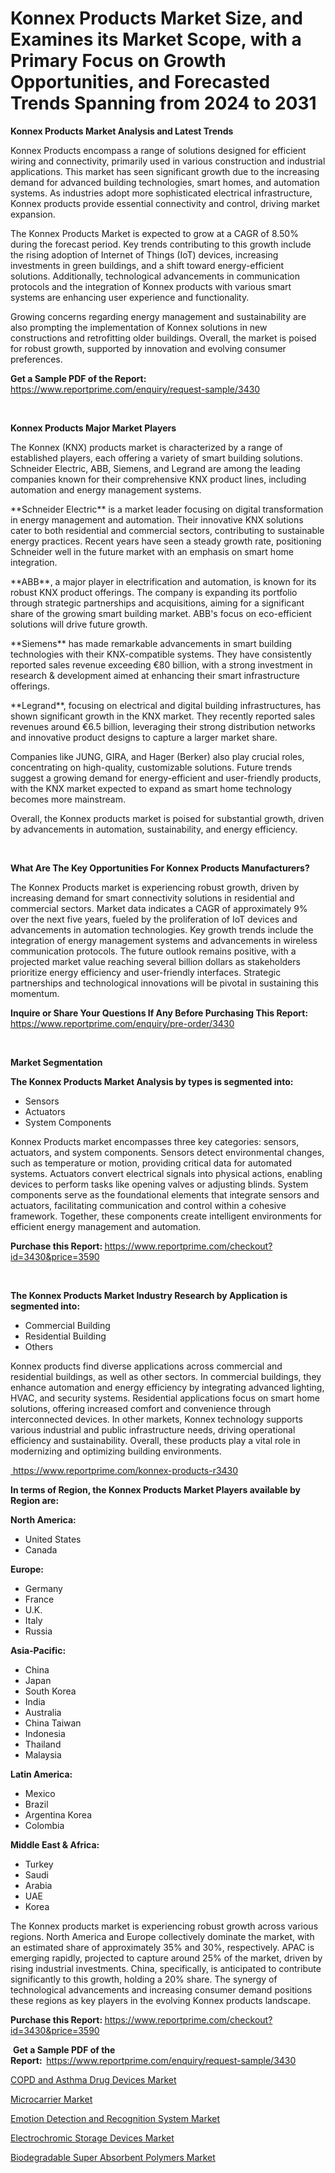 <p><h1>Konnex Products Market Size, and Examines its Market Scope, with a Primary Focus on Growth Opportunities, and Forecasted Trends Spanning from 2024 to 2031</h1></p><p><strong>Konnex Products Market Analysis and Latest Trends</strong></p>
<p><p>Konnex Products encompass a range of solutions designed for efficient wiring and connectivity, primarily used in various construction and industrial applications. This market has seen significant growth due to the increasing demand for advanced building technologies, smart homes, and automation systems. As industries adopt more sophisticated electrical infrastructure, Konnex products provide essential connectivity and control, driving market expansion.</p><p>The Konnex Products Market is expected to grow at a CAGR of 8.50% during the forecast period. Key trends contributing to this growth include the rising adoption of Internet of Things (IoT) devices, increasing investments in green buildings, and a shift toward energy-efficient solutions. Additionally, technological advancements in communication protocols and the integration of Konnex products with various smart systems are enhancing user experience and functionality. </p><p>Growing concerns regarding energy management and sustainability are also prompting the implementation of Konnex solutions in new constructions and retrofitting older buildings. Overall, the market is poised for robust growth, supported by innovation and evolving consumer preferences.</p></p>
<p><strong>Get a Sample PDF of the Report:&nbsp;</strong> <a href="https://www.reportprime.com/enquiry/request-sample/3430">https://www.reportprime.com/enquiry/request-sample/3430</a></p>
<p>&nbsp;</p>
<p><strong>Konnex Products Major Market Players</strong></p>
<p><p>The Konnex (KNX) products market is characterized by a range of established players, each offering a variety of smart building solutions. Schneider Electric, ABB, Siemens, and Legrand are among the leading companies known for their comprehensive KNX product lines, including automation and energy management systems.</p><p>**Schneider Electric** is a market leader focusing on digital transformation in energy management and automation. Their innovative KNX solutions cater to both residential and commercial sectors, contributing to sustainable energy practices. Recent years have seen a steady growth rate, positioning Schneider well in the future market with an emphasis on smart home integration.</p><p>**ABB**, a major player in electrification and automation, is known for its robust KNX product offerings. The company is expanding its portfolio through strategic partnerships and acquisitions, aiming for a significant share of the growing smart building market. ABB's focus on eco-efficient solutions will drive future growth.</p><p>**Siemens** has made remarkable advancements in smart building technologies with their KNX-compatible systems. They have consistently reported sales revenue exceeding €80 billion, with a strong investment in research & development aimed at enhancing their smart infrastructure offerings.</p><p>**Legrand**, focusing on electrical and digital building infrastructures, has shown significant growth in the KNX market. They recently reported sales revenues around €6.5 billion, leveraging their strong distribution networks and innovative product designs to capture a larger market share.</p><p>Companies like JUNG, GIRA, and Hager (Berker) also play crucial roles, concentrating on high-quality, customizable solutions. Future trends suggest a growing demand for energy-efficient and user-friendly products, with the KNX market expected to expand as smart home technology becomes more mainstream.</p><p>Overall, the Konnex products market is poised for substantial growth, driven by advancements in automation, sustainability, and energy efficiency.</p></p>
<p>&nbsp;</p>
<p><strong>What Are The Key Opportunities For Konnex Products Manufacturers?</strong></p>
<p><p>The Konnex Products market is experiencing robust growth, driven by increasing demand for smart connectivity solutions in residential and commercial sectors. Market data indicates a CAGR of approximately 9% over the next five years, fueled by the proliferation of IoT devices and advancements in automation technologies. Key growth trends include the integration of energy management systems and advancements in wireless communication protocols. The future outlook remains positive, with a projected market value reaching several billion dollars as stakeholders prioritize energy efficiency and user-friendly interfaces. Strategic partnerships and technological innovations will be pivotal in sustaining this momentum.</p></p>
<p><strong>Inquire or Share Your Questions If Any Before Purchasing This Report:</strong> <a href="https://www.reportprime.com/enquiry/pre-order/3430">https://www.reportprime.com/enquiry/pre-order/3430</a></p>
<p>&nbsp;</p>
<p><strong>Market Segmentation</strong></p>
<p><strong>The Konnex Products Market Analysis by types is segmented into:</strong></p>
<p><ul><li>Sensors</li><li>Actuators</li><li>System Components</li></ul></p>
<p><p>Konnex Products market encompasses three key categories: sensors, actuators, and system components. Sensors detect environmental changes, such as temperature or motion, providing critical data for automated systems. Actuators convert electrical signals into physical actions, enabling devices to perform tasks like opening valves or adjusting blinds. System components serve as the foundational elements that integrate sensors and actuators, facilitating communication and control within a cohesive framework. Together, these components create intelligent environments for efficient energy management and automation.</p></p>
<p><strong>Purchase this Report:&nbsp;</strong><a href="https://www.reportprime.com/checkout?id=3430&price=3590">https://www.reportprime.com/checkout?id=3430&price=3590</a></p>
<p>&nbsp;</p>
<p><strong>The Konnex Products Market Industry Research by Application is segmented into:</strong></p>
<p><ul><li>Commercial Building</li><li>Residential Building</li><li>Others</li></ul></p>
<p><p>Konnex products find diverse applications across commercial and residential buildings, as well as other sectors. In commercial buildings, they enhance automation and energy efficiency by integrating advanced lighting, HVAC, and security systems. Residential applications focus on smart home solutions, offering increased comfort and convenience through interconnected devices. In other markets, Konnex technology supports various industrial and public infrastructure needs, driving operational efficiency and sustainability. Overall, these products play a vital role in modernizing and optimizing building environments.</p></p>
<p><a href="https://www.reportprime.com/konnex-products-r3430">&nbsp;https://www.reportprime.com/konnex-products-r3430</a></p>
<p><strong>In terms of Region, the Konnex Products Market Players available by Region are:</strong></p>
<p>
    <p> <strong> North America: </strong>
        <ul>
            <li>United States</li>
            <li>Canada</li>
        </ul>
        </p> 
    <p> <strong> Europe: </strong>
        <ul>
            <li>Germany</li>
            <li>France</li>
            <li>U.K.</li>
            <li>Italy</li>
            <li>Russia</li>
        </ul>
        </p> 
    <p> <strong> Asia-Pacific: </strong>
        <ul>
            <li>China</li>
            <li>Japan</li>
            <li>South Korea</li>
            <li>India</li>
            <li>Australia</li>
            <li>China Taiwan</li>
            <li>Indonesia</li>
            <li>Thailand</li>
            <li>Malaysia</li>
        </ul>
        </p> 
    <p> <strong> Latin America: </strong>
        <ul>
            <li>Mexico</li>
            <li>Brazil</li>
            <li>Argentina Korea</li>
            <li>Colombia</li>
        </ul>
        </p> 
    <p> <strong> Middle East & Africa: </strong>
        <ul>
            <li>Turkey</li>
            <li>Saudi</li>
            <li>Arabia</li>
            <li>UAE</li>
            <li>Korea</li>
        </ul>
    </p>
    </p>
<p><p>The Konnex products market is experiencing robust growth across various regions. North America and Europe collectively dominate the market, with an estimated share of approximately 35% and 30%, respectively. APAC is emerging rapidly, projected to capture around 25% of the market, driven by rising industrial investments. China, specifically, is anticipated to contribute significantly to this growth, holding a 20% share. The synergy of technological advancements and increasing consumer demand positions these regions as key players in the evolving Konnex products landscape.</p></p>
<p><strong>Purchase this Report: </strong><a href="https://www.reportprime.com/checkout?id=3430&price=3590">https://www.reportprime.com/checkout?id=3430&price=3590</a></p>
<p>&nbsp;<strong>Get a Sample PDF of the Report:&nbsp;&nbsp;</strong><a href="https://www.reportprime.com/enquiry/request-sample/3430">https://www.reportprime.com/enquiry/request-sample/3430</a></p>
<p><strong></strong></p>
<p><p><a href="https://issuu.com/reportprime-2/docs/copd-and-asthma-drug-devices-market_6b11221639831f">COPD and Asthma Drug Devices Market</a></p><p><a href="https://www.linkedin.com/pulse/what-factors-influence-microcarrier-market-coming-years-u0bre?trackingId=ocUprLACRlK93%2FCweCVvOQ%3D%3D">Microcarrier Market</a></p><p><a href="https://github.com/irfadac/Market-Research-Report-List-4/blob/main/emotion-detection-and-recognition-system-market.md">Emotion Detection and Recognition System Market</a></p><p><a href="https://github.com/ashepherd82/Market-Research-Report-List-6/blob/main/electrochromic-storage-devices-market.md">Electrochromic Storage Devices Market</a></p><p><a href="https://issuu.com/reportprime-2/docs/biodegradable-super-absorbent-polym_91ddf7e0ea6e0a">Biodegradable Super Absorbent Polymers Market</a></p></p>